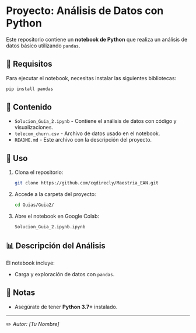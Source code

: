 # Proyecto: Análisis de Datos con Python

Este repositorio contiene un **notebook de Python** que realiza un análisis de datos básico utilizando `pandas`.

## 📌 Requisitos

Para ejecutar el notebook, necesitas instalar las siguientes bibliotecas:

```bash
pip install pandas
```

## 📂 Contenido

- `Solucion_Guia_2.ipynb` - Contiene el análisis de datos con código y visualizaciones.
- `telecom_churn.csv` - Archivo de datos usado en el notebook.
- `README.md` - Este archivo con la descripción del proyecto.

## 🚀 Uso

1. Clona el repositorio:
   ```bash
   git clone https://github.com/cqdirecly/Maestria_EAN.git
   ```
2. Accede a la carpeta del proyecto:
   ```bash
   cd Guias/Guia2/
   ```
3. Abre el notebook en Google Colab:
   ```bash
   Solucion_Guia_2.ipynb.ipynb
   ```

## 📊 Descripción del Análisis

El notebook incluye:

- Carga y exploración de datos con `pandas`.


## 📝 Notas

- Asegúrate de tener **Python 3.7+** instalado.

---

✏️ *Autor: [Tu Nombre]*


